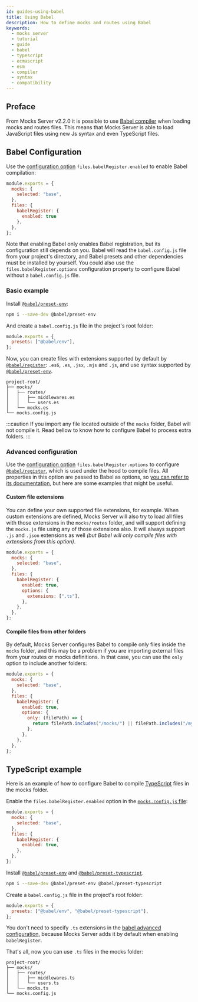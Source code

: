 ```yaml
---
id: guides-using-babel
title: Using Babel
description: How to define mocks and routes using Babel
keywords:
  - mocks server
  - tutorial
  - guide
  - babel
  - typescript
  - ecmascript
  - esm
  - compiler
  - syntax
  - compatibility
---
```


## Preface

From Mocks Server v2.2.0 it is possible to use [Babel compiler](https://babeljs.io/) when loading mocks and routes files. This means that Mocks Server is able to load JavaScript files using new Js syntax and even TypeScript files.

## Babel Configuration

Use the [configuration option](configuration-options.md) `files.babelRegister.enabled` to enable Babel compilation:

```js
module.exports = {
  mocks: {
    selected: "base",
  },
  files: {
    babelRegister: {
      enabled: true
    },
  },
};
```

Note that enabling Babel only enables Babel registration, but its configuration still depends on you. Babel  will read the `babel.config.js` file from your project's directory, and Babel presets and other dependencies must be installed by yourself. You could also use the `files.babelRegister.options` configuration property to configure Babel without a `babel.config.js` file.

### Basic example

Install [`@babel/preset-env`](https://babeljs.io/docs/en/babel-preset-env):

```bash
npm i --save-dev @babel/preset-env
```

And create a `babel.config.js` file in the project's root folder:

```js
module.exports = {
  presets: ["@babel/env"],
};
```

Now, you can create files with extensions supported by default by [`@babel/register`](https://babeljs.io/docs/en/babel-register): `.es6`, `.es`, `.jsx`, `.mjs` and `.js`, and use syntax supported by [`@babel/preset-env`](https://babeljs.io/docs/en/babel-preset-env).

```
project-root/
├── mocks/
│   ├── routes/
│   │   ├── middlewares.es
│   │   └── users.es
│   └── mocks.es
└── mocks.config.js
```

:::caution
If you import any file located outside of the `mocks` folder, Babel will not compile it. Read bellow to know how to configure Babel to process extra folders.
:::

### Advanced configuration

Use the [configuration option](configuration-options.md) `files.babelRegister.options` to configure [`@babel/register`](https://babeljs.io/docs/en/babel-register), which is used under the hood to compile files. All properties in this option are passed to Babel as options, so [you can refer to its documentation](https://babeljs.io/docs/en/babel-register), but here are some examples that might be useful.

#### Custom file extensions

You can define your own supported file extensions, for example. When custom extensions are defined, Mocks Server will also try to load all files with those extensions in the `mocks/routes` folder, and will support defining the `mocks.js` file using any of those extensions also. It will always support `.js` and `.json` extensions as well _(but Babel will only compile files with extensions from this option)_.

```js
module.exports = {
  mocks: {
    selected: "base",
  },
  files: {
    babelRegister: {
      enabled: true,
      options: {
        extensions: [".ts"],
      },
    },
  },
};
```

#### Compile files from other folders

By default, Mocks Server configures Babel to compile only files inside the `mocks` folder, and this may be a problem if you are importing external files from your routes or mocks definitions. In that case, you can use the `only` option to include another folders:

```js
module.exports = {
  mocks: {
    selected: "base",
  },
  files: {
    babelRegister: {
      enabled: true,
      options: {
        only: (filePath) => {
          return filePath.includes("/mocks/") || filePath.includes("/my-folder-to-include/");
        },
      },
    },
  },
};
```

## TypeScript example

Here is an example of how to configure Babel to compile [TypeScript](https://www.typescriptlang.org/) files in the mocks folder.

Enable the `files.babelRegister.enabled` option in the [`mocks.config.js` file](configuration-methods.md):

```js
module.exports = {
  mocks: {
    selected: "base",
  },
  files: {
    babelRegister: {
      enabled: true,
    },
  },
};
```

Install [`@babel/preset-env`](https://babeljs.io/docs/en/babel-preset-env) and [`@babel/preset-typescript`](https://babeljs.io/docs/en/babel-preset-typescript).

```bash
npm i --save-dev @babel/preset-env @babel/preset-typescript
```

Create a `babel.config.js` file in the project's root folder:

```js
module.exports = {
  presets: ["@babel/env", "@babel/preset-typescript"],
};
```

You don't need to specify `.ts` extensions in the [babel advanced configuration](#advanced-configuration), because Mocks Server adds it by default when enabling `babelRegister`.

That's all, now you can use `.ts` files in the mocks folder:

```
project-root/
├── mocks/
│   ├── routes/
│   │   ├── middlewares.ts
│   │   └── users.ts
│   └── mocks.ts
└── mocks.config.js
```
